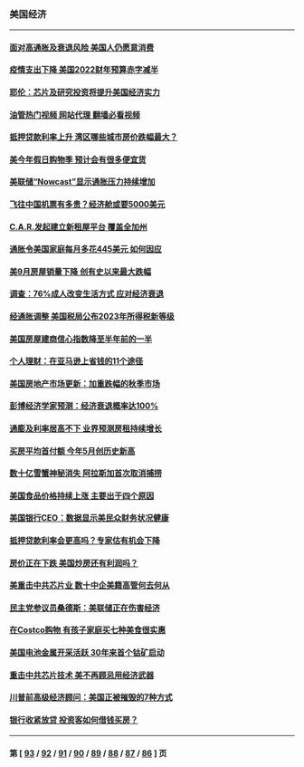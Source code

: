### 美国经济
---
#### [面对高通胀及衰退风险 美国人仍愿意消费](../../pages/ncid1078158/n13850486.md?10230845) 
#### [疫情支出下降 美国2022财年预算赤字减半](../../pages/ncid1078158/n13850467.md?10230845) 
#### [耶伦：芯片及研究投资将提升美国经济实力](../../pages/ncid1078158/n13850392.md?10230845) 
#### [油管热门视频 网站代理 翻墙必看视频](http://132.145.103.77:81/youtube.html?10230845)
#### [抵押贷款利率上升 湾区哪些城市房价跌幅最大？](../../pages/ncid1078158/n13849921.md?10230845) 
#### [美今年假日购物季 预计会有很多便宜货](../../pages/ncid1078158/n13849658.md?10230845) 
#### [美联储“Nowcast”显示通胀压力持续增加](../../pages/ncid1078158/n13849445.md?10230845) 
#### [飞往中国机票有多贵？经济舱或要5000美元](../../pages/ncid1078158/n13849214.md?10230845) 
#### [C.A.R.发起建立新租屋平台 覆盖全加州](../../pages/ncid1078158/n13849210.md?10230845) 
#### [通胀令美国家庭每月多花445美元 如何因应](../../pages/ncid1078158/n13849024.md?10230845) 
#### [美9月房屋销量下降 创有史以来最大跌幅](../../pages/ncid1078158/n13849021.md?10230845) 
#### [调查：76%成人改变生活方式 应对经济衰退](../../pages/ncid1078158/n13848790.md?10230845) 
#### [经通胀调整 美国税局公布2023年所得税新等级](../../pages/ncid1078158/n13848850.md?10230845) 
#### [美国房屋建商信心指数降至半年前的一半](../../pages/ncid1078158/n13848242.md?10230845) 
#### [个人理财：在亚马逊上省钱的11个途径](../../pages/ncid1078158/n13847993.md?10230845) 
#### [美国房地产市场更新：加重跌幅的秋季市场](../../pages/ncid1078158/n13847677.md?10230845) 
#### [彭博经济学家预测：经济衰退概率达100%](../../pages/ncid1078158/n13847765.md?10230845) 
#### [通膨及利率居高不下 业界预测房租持续增长](../../pages/ncid1078158/n13847743.md?10230845) 
#### [买房平均首付额 今年5月创历史新高](../../pages/ncid1078158/n13847651.md?10230845) 
#### [数十亿雪蟹神秘消失 阿拉斯加首次取消捕捞](../../pages/ncid1078158/n13847554.md?10230845) 
#### [美国食品价格持续上涨 主要出于四个原因](../../pages/ncid1078158/n13847448.md?10230845) 
#### [美国银行CEO：数据显示美民众财务状况健康](../../pages/ncid1078158/n13847507.md?10230845) 
#### [抵押贷款利率会更高吗？专家估有机会下降](../../pages/ncid1078158/n13846939.md?10230845) 
#### [房价正在下跌 美国炒房还有利润吗？](../../pages/ncid1078158/n13845022.md?10230845) 
#### [美重击中共芯片业 数十中企美籍高管何去何从](../../pages/ncid1078158/n13846793.md?10230845) 
#### [民主党参议员桑德斯：美联储正在伤害经济](../../pages/ncid1078158/n13846757.md?10230845) 
#### [在Costco购物 有孩子家庭买七种美食很实惠](../../pages/ncid1078158/n13844985.md?10230845) 
#### [美国电池金属开采活跃 30年来首个钴矿启动](../../pages/ncid1078158/n13846243.md?10230845) 
#### [重击中共芯片技术 美不再顾忌用经济武器](../../pages/ncid1078158/n13845753.md?10230845) 
#### [川普前高级经济顾问：美国正被摧毁的7种方式](../../pages/ncid1078158/n13845808.md?10230845) 
#### [银行收紧放贷 投资客如何借钱买房？](../../pages/ncid1078158/n13845654.md?10230845) 

---
#### 第 [ [93](./93.md?10230845) / [92](./92.md?10230845) / [91](./91.md?10230845) / [90](./90.md?10230845) / [89](./89.md?10230845) / [88](./88.md?10230845) / [87](./87.md?10230845) / [86](./86.md?10230845) ] 页
